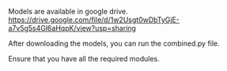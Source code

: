 Models are available in google drive. 
https://drive.google.com/file/d/1w2Usgt0wDbTyGjE-a7v5g5s4Gl6aHqpK/view?usp=sharing


After downloading the models, you can run the combined.py file.

Ensure that you have all the required modules.
